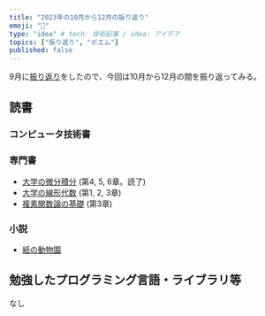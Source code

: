```yaml
---
title: "2023年の10月から12月の振り返り"
emoji: "🦁"
type: "idea" # tech: 技術記事 / idea: アイデア
topics: ["振り返り", "ポエム"]
published: false
---
```


9月に[振り返り](./926-2023-3q-retorspective)をしたので、今回は10月から12月の間を振り返ってみる。

## 読書

### コンピュータ技術書


### 専門書

* [大学の微分積分](https://amzn.to/3RRmpBi) (第4, 5, 6章。読了)
* [大学の線形代数](https://amzn.to/3rzQV88) (第1, 2, 3章)
* [複素関数論の基礎](https://amzn.to/45nAwBo) (第3章)

### 小説

* [紙の動物園](https://amzn.to/3LRbcwG)

## 勉強したプログラミング言語・ライブラリ等

なし
